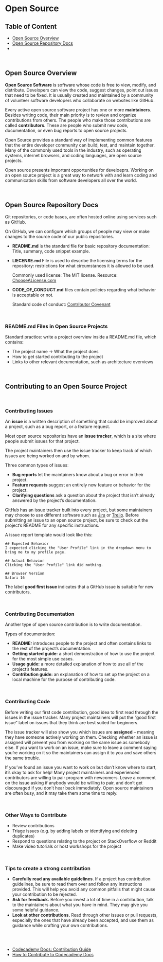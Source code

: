 # Open Source

## Table of Content

- [Open Source Overview](#open-source-overview)
- [Open Source Repository Docs](#open-source-repository-docs)
- []()

<br>

## Open Source Overview

**Open Source Software** is software whose code is free to view, modify, and distribute. Developers can view the code, suggest changes, point out issues that need to be fixed. It is usually created and maintained by a community of volunteer software developers who collaborate on websites like GitHub.

Every active open source software project has one or more **maintainers**. Besides writing code, their main priority is to review and organize contributions from others. The people who make those contributions are called **contributors**. These are people who submit new code, documentation, or even bug reports to open source projects.

Open Source provides a standard way of implementing common features that the entire developer community can build, test, and maintain together. Many of the commonly used tools in the industry, such as operating systems, internet browsers, and coding languages, are open source projects.

Open source presents important opportunities for develoeprs. Working on an open source project is a great way to network with and learn coding and communication skills from software developers all over the world.

<br>

## Open Source Repository Docs

Git repositories, or code bases, are often hosted online using services such as GitHub.

On GitHub, we can configure which groups of people may view or make changes to the source code of our public repositories.

- **README.md** is the standard file for basic repository documentation: Title, summary, code snippet example.

- **LIECENSE.md** File is used to describe the licensing terms for the repository: restrictions for what circumstances it is allowed to be used.

  Commonly used license: The MIT license. Resource: [ChooseALicense.com](https://choosealicense.com/)

- **CODE_OF_CONDUCT.md** files contain policies regarding what behavior is acceptable or not.

  Standard code of conduct: [Contributor Covenant](https://www.contributor-covenant.org/)

<br>

### README.md Files in Open Source Projects

Standard practice: write a project overview inside a README.md file, which contains:

- The project name -> What the project does
- How to get started contributing to the project
- Links to other relevant documentation, such as architecture overviews

<br>

## Contributing to an Open Source Project

<br>

### Contributing Issues

An **issue** is a written description of something that could be improved about a project, such as a bug report, or a feature request.

Most open source repositories have an **issue tracker**, which is a site where people submit issues for that project.

The project maintainers then use the issue tracker to keep track of which issues are being worked on and by whom.

Three common types of issues:

- **Bug reports** let the maintainers know about a bug or error in their project.
- **Feature requests** suggest an entirely new feature or behavior for the project.
- **Clarifying questions** ask a question about the project that isn’t already answered by the project’s documentation.

GitHub has an issue tracker built into every project, but some maintainers may choose to use different software such as [Jira](https://www.atlassian.com/software/jira) or [Trello](https://trello.com/). Before submitting an issue to an open source project, be sure to check out the project’s README for any specific instructions.

A issue report template would look like this:

```
## Expected Behavior
I expected clicking the "User Profile" link in the dropdown menu to bring me to my profile page.

## Actual Behavior
Clicking the "User Profile" link did nothing.

## Browser Version
Safari 16
```

The label **good first issue** indicates that a GitHub issue is suitable for new contributors.

<br>

### Contributing Documentation

Another type of open source contribution is to write documentation.

Types of documentation:

- **README:** introduces people to the project and often contains links to the rest of the project’s documentation.
- **Getting started guide:** a short demonstration of how to use the project for the most simple use cases.
- **Usage guide:** a more detailed explanation of how to use all of the project’s features.
- **Contribution guide:** an explanation of how to set up the project on a local machine for the purpose of contributing code.

<br>

### Contributing Code

Before writing our first code contribution, good idea to first read through the issues in the issue tracker. Many project maintainers will put the “good first issue” label on issues that they think are best suited for beginners.

The issue tracker will also show you which issues are **assigned** – meaning they have someone actively working on them. Checking whether an issue is assigned will prevent you from working on the same issue as somebody else. If you want to work on an issue, make sure to leave a comment saying you’re working on it so the maintainers can assign it to you and save others the same trouble.

If you’ve found an issue you want to work on but don’t know where to start, it’s okay to ask for help! Many project maintainers and experienced contributors are willing to pair program with newcomers. Leave a comment on the issue asking if anybody would be willing to pair, and don’t get discouraged if you don’t hear back immediately. Open source maintainers are often busy, and it may take them some time to reply.

<br>

### Other Ways to Contribute

- Review contributions
- Triage issues (e.g. by adding labels or identifying and deleting duplicates)
- Respond to questions relating to the project on StackOverflow or Reddit
- Make video tutorials or host workshops for the project

<br>

### Tips to create a strong contribution

- **Carefully read any available guidelines.** If a project has contribution guidelines, be sure to read them over and follow any instructions provided. This will help you avoid any common pitfalls that might cause your contribution to be rejected.
- **Ask for feedback.** Before you invest a lot of time in a contribution, talk to the maintainers about what you have in mind. They may give you some helpful guidance.
- **Look at other contributions.** Read through other issues or pull requests, especially the ones that have already been accepted, and use them as guidance while crafting your own contributions.

<br>

<br>

- [Codecademy Docs: Contribution Guide](https://github.com/Codecademy/docs/blob/main/.github/CONTRIBUTING.md)
- [How to Contribute to Codecademy Docs](https://dev.to/codecademy/how-to-contribute-to-codecademy-docs-1a77)
